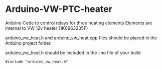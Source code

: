 # Arduino-VW-PTC-heater
Arduino Code to control relays for three heating elements
Elements are internal to VW 12v heater (1K0963235F)

arduino_vw_heat.h and arduino_vw_heat.cpp files should be placed in the Arduino project folder.

arduino_vw_heat.h should be included in the .ino file of your build

    #include "arduino_vw_heat.h"
